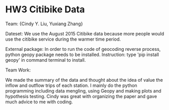 # HW3 Citibike Data
Team: {Cindy Y. Liu, Yuxiang Zhang}

Dateset: We use the August 2015 Citibike data because more people would use the citibike service during the warmer time period. 

External package: In order to run the code of geocoding reverse process, python geopy package needs to be installed.  Instruction: type 'pip install geopy' in command terminal to install.

Team Work:

We made the summary of the data and thought about the idea of value the inflow and outflow trips of each station. I mainly do the python programming including data mengling, using Geopy and making plots and hypothesis testing. Cindy was great with organizing the paper and gave much advice to me with coding.
